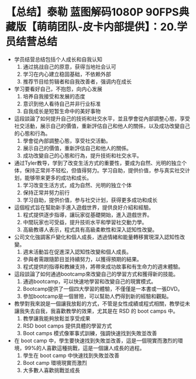 # 【总结】泰勒 蓝图解码1080P 90FPS典藏版【萌萌团队-皮卡内部提供】：20.学员结营总结

-   学员结营总结包括个人成长和自我认知
    1.  通过挑战自己的原意，获得当地社会认可
    2.  学习在内心建立稳固基础，不依赖外部
    3.  推荐节目给剪辑者和自我改善者，强调内在成长
-   学习要看好自己，不抱怨，向内心发展
    1.  培养自我接受和发展的态度
    2.  意识到他人看待自己并非行业标准
    3.  自我成长是短暂生命中的美好事物
-   這段談論了如何提升自己的技術和社交水平，並且學會從內部調整心態，享受社交活動，展示自己的價值，重新評估自己和他人的關係，以及成功改變自己的心態和行為。
    1.  學會從內部調整心態，享受社交活動。
    2.  展示自己的價值，重新評估自己和他人的關係。
    3.  成功改變自己的心態和行為，提升技術和社交水平。
-   通过Tyler教导，学到了改变生活方式的重要性，要成为自然、光明的独立个体，保持正常并不轻松，但值得努力。学习自助，提供价值，参与真实社交计划，能够带来更多的成功和成长。
    1.  学习改变生活方式，成为自然、光明的独立个体
    2.  保持正常并努力前行
    3.  学习自助，提供价值，参与社交计划，获得更多成功和成长
-   這個程式旨在幫助新手進入遊戲世界，提供良好介紹和經驗。
    1.  程式提供逐步指導，讓玩家從基礎開始，進入遊戲世界。
    2.  中間玩家也可受益，提升技術水平和學習社交動力學。
    3.  高級教導人表示，程式具有高級柔軟性和深入認知性改變。
-   公司文化強調客戶變化和個人成長，透過情緒和能量轉移實現深入認知性改變。
    1.  週末活動旨在促進深入認知性改變和個人成長。
    2.  參與者需跟隨節目並持續努力，以獲得預期的結果。
    3.  程式提供的指導和教練支持，將帶來成功故事和有生命力的週末體驗。
-   這段談論了如何通過bootcamp來改變自己的學習方式和獲得新的技能。
    1.  通過bootcamp，可以快速地學習和改變自己的現實模式。
    2.  Bootcamp提供了一個四大學習的體驗，不僅僅是一本書或一張DVD。
    3.  參加bootcamp是一個冒險，可以幫助人們得到新的經驗和觀點。
-   教學對我來說是一個讓我放鬆的方式，不管是女性成績或程式相關，教學從未讓我失去自我，我喜歡教學的效果，尤其是在 RSD 的 boot camps 中。
    1.  教學讓我能夠放鬆並享受成果
    2.  RSD boot camps 提供具體的學習方式
    3.  Boot camps 模式像軍事式訓練，強調快速找到失敗並改善
-   在 boot camp 中，學生要快速找到失敗並改善，這是一個現實而激烈的環境，99%的人喜歡這種挑戰，這是一個讓人成長的過程。
    1.  學生在 boot camp 中快速找到失敗並改善
    2.  Boot camp 環境現實而激烈
    3.  大多數人喜歡挑戰並成長